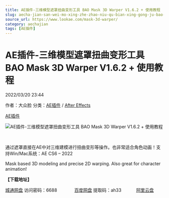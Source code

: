 ```yaml
---
title: AE插件-三维模型遮罩扭曲变形工具 BAO Mask 3D Warper V1.6.2 + 使用教程
slug: aecha-jian-san-wei-mo-xing-zhe-zhao-niu-qu-bian-xing-gong-ju-bao-mask-3d-warper-v1-6-2-shi-yong-jiao-cheng
source_url: https://www.lookae.com/mask-3d-warper/
category: aechajian
tags: [AE插件]
---
```

# AE插件-三维模型遮罩扭曲变形工具 BAO Mask 3D Warper V1.6.2 + 使用教程

2022/03/20 23:44

作者：大众脸
分类：[AE插件](https://www.lookae.com/after-effects/aechajian/) / [After Effects](https://www.lookae.com/after-effects/)

[AE插件](https://www.lookae.com/tag/ae%e6%8f%92%e4%bb%b6/)

![AE插件-三维模型遮罩扭曲变形工具 BAO Mask 3D Warper V1.6.2 + 使用教程](https://www.lookae.com/wp-content/uploads/2022/03/BAO-Mask-3D-Warper.jpg "AE插件-三维模型遮罩扭曲变形工具 BAO Mask 3D Warper V1.6.2 + 使用教程-LookAE.com")

[﻿﻿﻿](https://cloud.video.taobao.com//play/u/705956171/p/1/e/6/t/1/352597230225.mp4)

通过遮罩直接在AE中对三维建模进行扭曲变形等操作。也非常适合角色动画！支持Win/Mac系统：AE CS6 – 2022

Mask based 3D modeling and precise 2D warping. Also great for character animation!

**【下载地址】**

[城通网盘](https://url70.ctfile.com/f/2827370-556968444-1cacec) 访问密码：6688              [百度网盘](https://pan.baidu.com/s/1W2btzMmJFuMaoTiRC3fsBw?pwd=ah33) 提取码：ah33            [阿里云盘](https://www.aliyundrive.com/s/mrGbBeQ4fMF)
